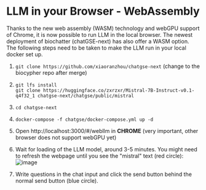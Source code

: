 # LLM in your Browser - WebAssembly

Thanks to the new web assembly (WASM) technology and webGPU support of Chrome, it is now possible to run LLM in the local browser.
The newest deployment of biochatter (chatGSE-next) has also offer a WASM option. The following steps need to be taken to make the LLM run in your local docker set up.
1. `git clone https://github.com/xiaoranzhou/chatgse-next` (change to the biocypher repo after merge)
2. `git lfs install`  
`git clone https://huggingface.co/zxrzxr/Mistral-7B-Instruct-v0.1-q4f32_1 chatgse-next/chatgse/public/mistral`
3. `cd chatgse-next`
4. `docker-compose -f chatgse/docker-compose.yml up -d`
5. Open http://localhost:3000/#/webllm in **CHROME** (very important, other browser does not support webGPU yet)
6. Wait for loading of the LLM model, around 3-5 minutes. You might need to refresh the webpage until you see the "mistral" text (red circle):
   ![image](https://github.com/xiaoranzhou/biochatter/assets/29843510/684c735c-5d92-4cbe-9825-eb9eeec43bef)

7. Write questions in the chat input and click the send button behind the normal send button (blue circle).

